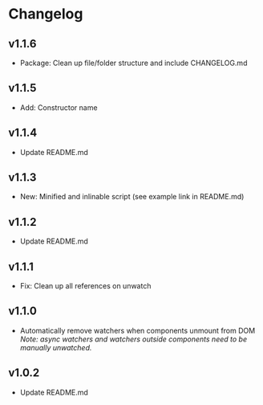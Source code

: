 # Changelog

## v1.1.6
- Package: Clean up file/folder structure and include CHANGELOG.md

## v1.1.5
- Add: Constructor name

## v1.1.4
- Update README.md

## v1.1.3
- New: Minified and inlinable script (see example link in README.md)

## v1.1.2
- Update README.md

## v1.1.1
- Fix: Clean up all references on unwatch

## v1.1.0
- Automatically remove watchers when components unmount from DOM    
*Note: async watchers and watchers outside components need to be manually unwatched.*

## v1.0.2
- Update README.md
